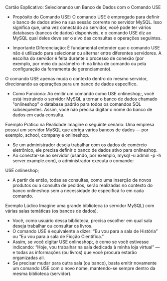 Cartão Explicativo: Selecionando um Banco de Dados com o Comando USE

- Propósito do Comando USE:
O comando USE é empregado para definir o banco de dados ativo na sua sessão corrente no servidor MySQL. Isso significa que, uma vez conectado ao servidor, você pode ter vários databases (bancos de dados) disponíveis, e o comando USE diz ao MySQL qual deles deve ser o alvo das consultas e operações seguintes.

- Importante Diferenciação:
É fundamental entender que o comando USE não é utilizado para selecionar ou alternar entre diferentes servidores. A escolha do servidor é feita durante o processo de conexão (por exemplo, por meio do parâmetro -h na linha de comando ou pela configuração da ferramenta de gerenciamento).

O comando USE apenas muda o contexto dentro do mesmo servidor, direcionando as operações para um banco de dados específico.

- Como Funciona:
Ao emitir um comando como USE onlineshop;, você está instruindo o servidor MySQL a tornar o banco de dados chamado "onlineshop" o database padrão para todos os comandos SQL subsequentes. Assim, você não precisa digitar o nome do banco de dados em cada consulta.

Exemplo Prático na Realidade
Imagine o seguinte cenário:
Uma empresa possui um servidor MySQL que abriga vários bancos de dados — por exemplo, school, company e onlineshop.
- Se um administrador deseja trabalhar com os dados de comércio eletrônico, ele precisa definir o banco de dados ativo para onlineshop.
- Ao conectar-se ao servidor (usando, por exemplo, mysql -u admin -p -h server.example.com), o administrador executa o comando:

USE onlineshop;

- A partir de então, todas as consultas, como uma inserção de novos produtos ou a consulta de pedidos, serão realizadas no contexto do banco onlineshop sem a necessidade de especificá-lo em cada comando.

Exemplo Lúdico
Imagine uma grande biblioteca (o servidor MySQL) com várias salas temáticas (os bancos de dados).
- Você, como usuário dessa biblioteca, precisa escolher em qual sala deseja trabalhar ou consultar os livros.
- O comando USE é equivalente a dizer: “Eu vou para a sala de História” ou “Eu vou para a sala de Ficção Científica.”
- Assim, se você digitar USE onlineshop;, é como se você estivesse indicando: “Hoje, vou trabalhar na sala dedicada à minha loja virtual” — e todas as informações (ou livros) que você procura estarão organizadas ali.
- Se precisar mudar para outra sala (ou banco), basta emitir novamente um comando USE com o novo nome, mantendo-se sempre dentro da mesma biblioteca (servidor).
